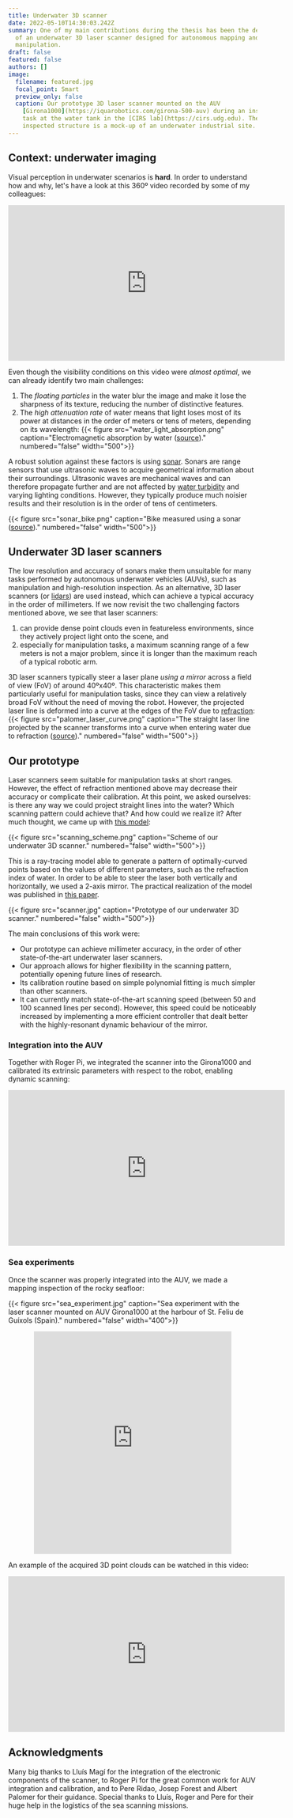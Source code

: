 ```yaml
---
title: Underwater 3D scanner
date: 2022-05-10T14:30:03.242Z
summary: One of my main contributions during the thesis has been the development
  of an underwater 3D laser scanner designed for autonomous mapping and
  manipulation.
draft: false
featured: false
authors: []
image:
  filename: featured.jpg
  focal_point: Smart
  preview_only: false
  caption: Our prototype 3D laser scanner mounted on the AUV
    [Girona1000](https://iquarobotics.com/girona-500-auv) during an inspection
    task at the water tank in the [CIRS lab](https://cirs.udg.edu). The
    inspected structure is a mock-up of an underwater industrial site.
---
```

## Context: underwater imaging

Visual perception in underwater scenarios is **hard**.
In order to understand how and why, let's have a look at this 360º video recorded by some of my colleagues:

<div align="center">
<iframe width="560" height="315" src="https://www.youtube-nocookie.com/embed/ptkhwTPFvjk" title="YouTube video player" frameborder="0" allow="accelerometer; autoplay; clipboard-write; encrypted-media; gyroscope; picture-in-picture" allowfullscreen></iframe>
</div>

Even though the visibility conditions on this video were *almost optimal*, we can already identify two main challenges:
1. The *floating particles* in the water blur the image and make it lose the sharpness of its texture, reducing the number of distinctive features.
1. The *high attenuation rate* of water means that light loses most of its power at distances in the order of meters or tens of meters, depending on its wavelength:
{{< figure src="water_light_absorption.png" caption="Electromagnetic absorption by water ([source](https://en.wikipedia.org/wiki/Electromagnetic_absorption_by_water#/media/File:Absorption_spectrum_of_liquid_water.png))." numbered="false" width="500">}}

A robust solution against these factors is using [sonar](https://en.wikipedia.org/wiki/Sonar).
Sonars are range sensors that use ultrasonic waves to acquire geometrical information about their surroundings.
Ultrasonic waves are mechanical waves and can therefore propagate further and are not affected by [water turbidity](https://en.wikipedia.org/wiki/Turbidity) and varying lighting conditions.
However, they typically produce much noisier results and their resolution is in the order of tens of centimeters.

{{< figure src="sonar_bike.png" caption="Bike measured using a sonar ([source](http://www.jwfishers.com/multimedia.html))." numbered="false" width="500">}}

## Underwater 3D laser scanners

The low resolution and accuracy of sonars make them unsuitable for many tasks performed by autonomous underwater vehicles (AUVs), such as manipulation and high-resolution inspection.
As an alternative, 3D laser scanners (or [lidars](https://en.wikipedia.org/wiki/Lidar)) are used instead, which can achieve a typical accuracy in the order of millimeters.
If we now revisit the two challenging factors mentioned above, we see that laser scanners:
1. can provide dense point clouds even in featureless environments, since they actively project light onto the scene, and
1. especially for manipulation tasks, a maximum scanning range of a few meters is not a major problem, since it is longer than the maximum reach of a typical robotic arm.

3D laser scanners typically steer a laser plane *using a mirror* across a field of view (FoV) of around 40ºx40º.
This characteristic makes them particularly useful for manipulation tasks, since they can view a relatively broad FoV without the need of moving the robot.
However, the projected laser line is deformed into a curve at the edges of the FoV due to [refraction](https://en.wikipedia.org/wiki/Refraction):
{{< figure src="palomer_laser_curve.png" caption="The straight laser line projected by the scanner transforms into a curve when entering water due to refraction ([source](https://link.springer.com/chapter/10.1007/978-3-319-55372-6_4))." numbered="false" width="500">}}


## Our prototype

Laser scanners seem suitable for manipulation tasks at short ranges.
However, the effect of refraction mentioned above may decrease their accuracy or complicate their calibration.
At this point, we asked ourselves:
is there any way we could project straight lines into the water?
Which scanning pattern could achieve that?
And how could we realize it?
After much thought, we came up with [this model](/publication/underwater-3d-scanner-model-using-a-biaxial-mems-mirror/):

{{< figure src="scanning_scheme.png" caption="Scheme of our underwater 3D scanner." numbered="false" width="500">}}

This is a ray-tracing model able to generate a pattern of optimally-curved points based on the values of different parameters, such as the refraction index of water.
In order to be able to steer the laser both vertically and horizontally, we used a 2-axis mirror.
The practical realization of the model was published in [this paper](/publication/underwater-3d-scanner-to-counteract-refraction-calibration-and-experimental-results/).

{{< figure src="scanner.jpg" caption="Prototype of our underwater 3D scanner." numbered="false" width="500">}}

The main conclusions of this work were:
- Our prototype can achieve millimeter accuracy, in the order of other state-of-the-art underwater laser scanners.
- Our approach allows for higher flexibility in the scanning pattern, potentially opening future lines of research.
- Its calibration routine based on simple polynomial fitting is much simpler than other scanners.
- It can currently match state-of-the-art scanning speed (between 50 and 100 scanned lines per second). 
However, this speed could be noticeably increased by implementing a more efficient controller that dealt better with the highly-resonant dynamic behaviour of the mirror.

### Integration into the AUV

Together with Roger Pi, we integrated the scanner into the Girona1000 and calibrated its extrinsic parameters with respect to the robot, enabling dynamic scanning:

<div align="center">
<iframe width="560" height="315" src="https://www.youtube-nocookie.com/embed/OytUI9x3cWw?start=124" title="YouTube video player" frameborder="0" allow="accelerometer; autoplay; clipboard-write; encrypted-media; gyroscope; picture-in-picture" allowfullscreen></iframe>
</div>

### Sea experiments

Once the scanner was properly integrated into the AUV, we made a mapping inspection of the rocky seafloor:

{{< figure src="sea_experiment.jpg" caption="Sea experiment with the laser scanner mounted on AUV Girona1000 at the harbour of St. Feliu de Guíxols (Spain)." numbered="false" width="400">}}

<div align="center">
<iframe src="https://www.google.com/maps/embed?pb=!1m18!1m12!1m3!1d1780.1655212533174!2d3.033497705752718!3d41.77796118748749!2m3!1f0!2f0!3f0!3m2!1i1024!2i768!4f13.1!3m3!1m2!1s0x0%3A0x884f239f39f0734b!2zNDHCsDQ2JzQwLjciTiAzwrAwMicwMi45IkU!5e1!3m2!1ses!2ses!4v1652434542865!5m2!1ses!2ses" width="400" height="450" style="border:0;" allowfullscreen="" loading="lazy" referrerpolicy="no-referrer-when-downgrade"></iframe>
</div>

An example of the acquired 3D point clouds can be watched in this video:

<div align="center">
<iframe width="560" height="315" src="https://www.youtube-nocookie.com/embed/Zc_appJUckI?start=50" title="YouTube video player" frameborder="0" allow="accelerometer; autoplay; clipboard-write; encrypted-media; gyroscope; picture-in-picture" allowfullscreen></iframe>
</div>

## Acknowledgments

Many big thanks to Lluís Magí for the integration of the electronic components of the scanner, to Roger Pi for the great common work for AUV integration and calibration, and to Pere Ridao, Josep Forest and Albert Palomer for their guidance.
Special thanks to Lluís, Roger and Pere for their huge help in the logistics of the sea scanning missions.

